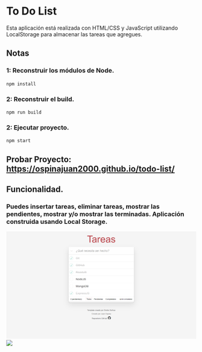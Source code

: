 # To Do List

Esta aplicación está realizada con HTML/CSS y JavaScript utilizando LocalStorage para almacenar las tareas que agregues.

## Notas

### 1: Reconstruir los módulos de Node.

```
npm install
```

### 2: Reconstruir el build.

```
npm run build
```

### 2: Ejecutar proyecto.

```
npm start
```

## Probar Proyecto: https://ospinajuan2000.github.io/todo-list/

## Funcionalidad.

### Puedes insertar tareas, eliminar tareas, mostrar las pendientes, mostrar y/o mostrar las terminadas. Aplicación construida usando Local Storage.

<div style="background-image: url('./src/assets/img/cubes.png'); display: block; margin: 0 auto;">
    <img src="./src/assets/img/img2.png">
    <img src="./src/assets/img/gif2.gif" style="display:block; margin-left: auto; margin-right: auto">
</div>
